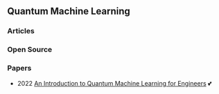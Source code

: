 ## Quantum Machine Learning



### Articles




### Open Source



### Papers
- 2022 [An Introduction to Quantum Machine Learning for Engineers](https://arxiv.org/pdf/2205.09510.pdf) 💕



